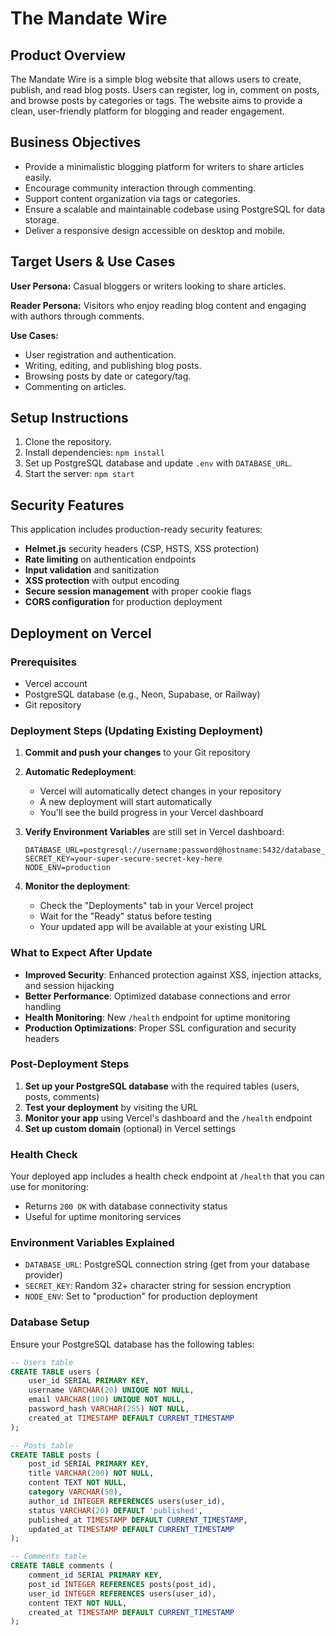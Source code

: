 # The Mandate Wire

## Product Overview
The Mandate Wire is a simple blog website that allows users to create, publish, and read blog posts. Users can register, log in, comment on posts, and browse posts by categories or tags. The website aims to provide a clean, user-friendly platform for blogging and reader engagement.

## Business Objectives
- Provide a minimalistic blogging platform for writers to share articles easily.
- Encourage community interaction through commenting.
- Support content organization via tags or categories.
- Ensure a scalable and maintainable codebase using PostgreSQL for data storage.
- Deliver a responsive design accessible on desktop and mobile.

## Target Users & Use Cases
**User Persona:** Casual bloggers or writers looking to share articles.

**Reader Persona:** Visitors who enjoy reading blog content and engaging with authors through comments.

**Use Cases:**
- User registration and authentication.
- Writing, editing, and publishing blog posts.
- Browsing posts by date or category/tag.
- Commenting on articles.

## Setup Instructions
1. Clone the repository.
2. Install dependencies: `npm install`
3. Set up PostgreSQL database and update `.env` with `DATABASE_URL`.
4. Start the server: `npm start`

## Security Features
This application includes production-ready security features:
- **Helmet.js** security headers (CSP, HSTS, XSS protection)
- **Rate limiting** on authentication endpoints
- **Input validation** and sanitization
- **XSS protection** with output encoding
- **Secure session management** with proper cookie flags
- **CORS configuration** for production deployment

## Deployment on Vercel

### Prerequisites
- Vercel account
- PostgreSQL database (e.g., Neon, Supabase, or Railway)
- Git repository

### Deployment Steps (Updating Existing Deployment)
1. **Commit and push your changes** to your Git repository

2. **Automatic Redeployment**:
   - Vercel will automatically detect changes in your repository
   - A new deployment will start automatically
   - You'll see the build progress in your Vercel dashboard

3. **Verify Environment Variables** are still set in Vercel dashboard:
   ```
   DATABASE_URL=postgresql://username:password@hostname:5432/database_name
   SECRET_KEY=your-super-secure-secret-key-here
   NODE_ENV=production
   ```

4. **Monitor the deployment**:
   - Check the "Deployments" tab in your Vercel project
   - Wait for the "Ready" status before testing
   - Your updated app will be available at your existing URL

### What to Expect After Update
- **Improved Security**: Enhanced protection against XSS, injection attacks, and session hijacking
- **Better Performance**: Optimized database connections and error handling
- **Health Monitoring**: New `/health` endpoint for uptime monitoring
- **Production Optimizations**: Proper SSL configuration and security headers

### Post-Deployment Steps
1. **Set up your PostgreSQL database** with the required tables (users, posts, comments)
2. **Test your deployment** by visiting the URL
3. **Monitor your app** using Vercel's dashboard and the `/health` endpoint
4. **Set up custom domain** (optional) in Vercel settings

### Health Check
Your deployed app includes a health check endpoint at `/health` that you can use for monitoring:
- Returns `200 OK` with database connectivity status
- Useful for uptime monitoring services

### Environment Variables Explained
- `DATABASE_URL`: PostgreSQL connection string (get from your database provider)
- `SECRET_KEY`: Random 32+ character string for session encryption
- `NODE_ENV`: Set to "production" for production deployment

### Database Setup
Ensure your PostgreSQL database has the following tables:
```sql
-- Users table
CREATE TABLE users (
    user_id SERIAL PRIMARY KEY,
    username VARCHAR(20) UNIQUE NOT NULL,
    email VARCHAR(100) UNIQUE NOT NULL,
    password_hash VARCHAR(255) NOT NULL,
    created_at TIMESTAMP DEFAULT CURRENT_TIMESTAMP
);

-- Posts table
CREATE TABLE posts (
    post_id SERIAL PRIMARY KEY,
    title VARCHAR(200) NOT NULL,
    content TEXT NOT NULL,
    category VARCHAR(50),
    author_id INTEGER REFERENCES users(user_id),
    status VARCHAR(20) DEFAULT 'published',
    published_at TIMESTAMP DEFAULT CURRENT_TIMESTAMP,
    updated_at TIMESTAMP DEFAULT CURRENT_TIMESTAMP
);

-- Comments table
CREATE TABLE comments (
    comment_id SERIAL PRIMARY KEY,
    post_id INTEGER REFERENCES posts(post_id),
    user_id INTEGER REFERENCES users(user_id),
    content TEXT NOT NULL,
    created_at TIMESTAMP DEFAULT CURRENT_TIMESTAMP
);
```